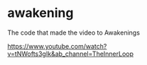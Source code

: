 # awakening
The code that made the video to Awakenings


https://www.youtube.com/watch?v=tNWofts3gIk&ab_channel=TheInnerLoop
